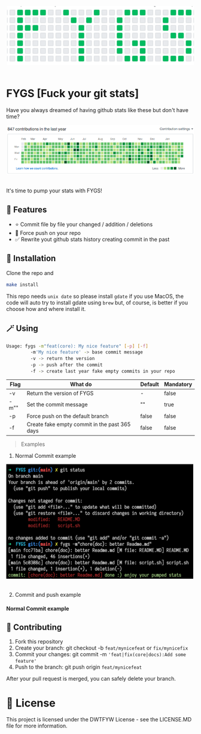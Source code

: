 <div align="center">
  <a href="https://github.com/thecreazy/fygs">
    <img src="https://github.com/thecreazy/FYGS/blob/main/docs/logo.png" alt="Icon" width="500"/>
  </a>
  <br>
  <br>
</div>

# FYGS [Fuck your git stats]

Have you always dreamed of having github stats like these but don't have time?

<div align="center">
  <a href="https://github.com/thecreazy/fygs">
    <img src="https://github.com/thecreazy/FYGS/blob/main/docs/wannabe.png" alt="Wannabe" width="500"/>
  </a>
  <br>
  <br>
</div>

It's time to pump your stats with FYGS!

## 🚀 Features

- ⭐️ Commit file by file your changed / addition / deletions
- 🧐 Force push on your repo
- ✅ Rewrite yout github stats history creating commit in the past

## 🔌 Installation

Clone the repo and
```bash
make install
```

This repo needs `unix date` so please install `gdate` if you use MacOS, the code will auto try to install gdate using `brew` but, of course, is better if you choose how and where install it.

## 🪄 Using

```bash
Usage: fygs -m"feat(core): My nice feature" [-p] [-f]
         -m'My nice feature' -> base commit message
         -v -> return the version
         -p -> push after the commit
         -f -> create last year fake empty commits in your repo
```

<table>
  <thead>
    <tr>
      <th>Flag</th>
      <th>What do</th>
      <th>Default</th>
      <th>Mandatory</th>
    </tr>
  </thead>
  <tbody>
    <tr>
      <td>-v</td>
      <td>Return the version of FYGS</td>
      <td>-</td>
      <td>false</td>
    </tr>
     <tr>
      <td>-m""</td>
      <td>Set the commit message</td>
      <td>""</td>
      <td>true</td>
    </tr>
    <tr>
      <td>-p</td>
      <td>Force push on the default branch</td>
      <td>false</td>
      <td>false</td>
    </tr>
    <tr>
      <td>-f</td>
      <td>Create fake empty commit in the past 365 days</td>
      <td>false</td>
      <td>false</td>
    </tr>

  </tbody>
</table>

> Examples

1. Normal Commit example 

<div align="left">
  <a href="https://github.com/thecreazy/fygs">
    <img src="https://github.com/thecreazy/FYGS/blob/main/docs/example_normal.png" alt="Example normal" width="500"/>
  </a>
  <br>
  <br>
</div>

2. Commit and push example 

#### Normal Commit example 

## 🤝 Contributing

1. Fork this repository
2. Create your branch: git checkout -b `feat/mynicefeat` or `fix/mynicefix`
3. Commit your changes: git commit -m `'feat|fix(core|docs):Add some feature'`
4. Push to the branch: git push origin `feat/mynicefeat`

After your pull request is merged, you can safely delete your branch.

# 📝 License

This project is licensed under the DWTFYW License - see the LICENSE.MD file for more information.